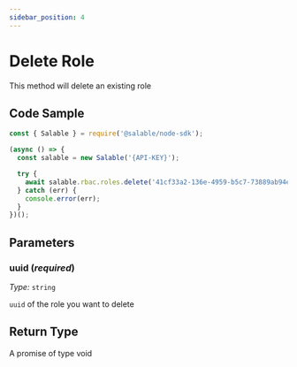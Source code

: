 ```yaml
---
sidebar_position: 4
---
```


# Delete Role

This method will delete an existing role

## Code Sample

```typescript
const { Salable } = require('@salable/node-sdk');

(async () => {
  const salable = new Salable('{API-KEY}');

  try {
    await salable.rbac.roles.delete('41cf33a2-136e-4959-b5c7-73889ab94eff');
  } catch (err) {
    console.error(err);
  }
})();
```

## Parameters

### uuid (_required_)

_Type:_ `string`

`uuid` of the role you want to delete

## Return Type

A promise of type void
